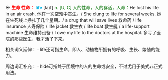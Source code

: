 ☀ <font color="red">**生命 性命：**</font>
<font color="sky blue">**life**</font> [laɪf] 
<font color="rgb(227, 108, 9)">n. [U, C] 人的性命，人的存活，人命：</font>He lost his life in an air crash. 他在一次空难中丧生。/ She clung to life for several weeks. 她在生死线上挣扎了几个星期。/ a drug that will save lives 救命药 / life insurance 人寿保险 / life jacket 救生衣 / life boat 救生艇 / a life-support machine 生命维持设备 / I owe my life to the doctors at the hospital. 多亏了医院的那些医生，我才活了下来。

相关词义延伸：
· life还可指生命，即人、动植物所拥有的呼吸、生长、繁殖的能力。

周边词汇补充：
· hide可指处于困境中的人的生命或安全，不过尤用于美式非正式用法。
